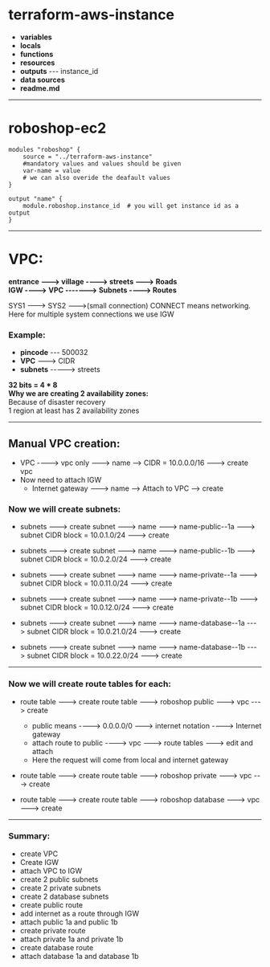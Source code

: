 # terraform-aws-instance

- **variables**  
- **locals**  
- **functions**  
- **resources**  
- **outputs** --- instance_id  
- **data sources**  
- **readme.md**

---

# roboshop-ec2

```hcl
modules "roboshop" {
    source = "../terraform-aws-instance"
    #mandatory values and values should be given
    var-name = value
    # we can also overide the deafault values
}

output "name" {
    module.roboshop.instance_id  # you will get instance id as a output
}
```

---

# VPC:

**entrance ---> village ----> streets ---> Roads**  
**IGW ----> VPC -------> Subnets ----> Routes**

SYS1 ---> SYS2 --->(small connection) CONNECT means networking.  
Here for multiple system connections we use IGW

### Example:
- **pincode** --- 500032  
- **VPC** ---> CIDR  
- **subnets** -----> streets

**32 bits = 4 * 8**  
**Why we are creating 2 availability zones:**  
Because of disaster recovery  
1 region at least has 2 availability zones

---

## Manual VPC creation:

- VPC ----> vpc only ---> name --> CIDR = 10.0.0.0/16 ---> create vpc  
- Now need to attach IGW  
  - Internet gateway ---> name --> Attach to VPC --> create  

### Now we will create subnets:

- subnets ---> create subnet ---> name ---> name-public--1a ---> subnet CIDR block = 10.0.1.0/24 ---> create  
- subnets ---> create subnet ---> name ---> name-public--1b ---> subnet CIDR block = 10.0.2.0/24 ---> create  

- subnets ---> create subnet ---> name ---> name-private--1a ---> subnet CIDR block = 10.0.11.0/24 ---> create  
- subnets ---> create subnet ---> name ---> name-private--1b ---> subnet CIDR block = 10.0.12.0/24 ---> create  

- subnets ---> create subnet ---> name ---> name-database--1a ---> subnet CIDR block = 10.0.21.0/24 ---> create  
- subnets ---> create subnet ---> name ---> name-database--1b ---> subnet CIDR block = 10.0.22.0/24 ---> create  

---

### Now we will create route tables for each:

- route table ---> create route table ---> roboshop public ---> vpc ---> create  
  - public means ----> 0.0.0.0/0 ---> internet notation ----> Internet gateway  
  - attach route to public ----> vpc ---> route tables ---> edit and attach  
  - Here the request will come from local and internet gateway  

- route table ---> create route table ---> roboshop private ---> vpc ---> create  
- route table ---> create route table ---> roboshop database ---> vpc ---> create  

---

### Summary:

- create VPC  
- Create IGW  
- attach VPC to IGW  
- create 2 public subnets  
- create 2 private subnets  
- create 2 database subnets  
- create public route  
- add internet as a route through IGW  
- attach public 1a and public 1b  
- create private route  
- attach private 1a and private 1b  
- create database route  
- attach database 1a and database 1b  

